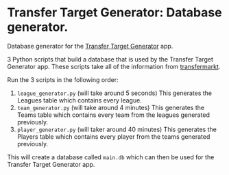 # Transfer Target Generator: Database generator.
Database generator for the [Transfer Target Generator](https://github.com/craciunBogdan/transfer-generator) app.

3 Python scripts that build a database that is used by the Transfer Target Generator app. These scripts take all of the information from [transfermarkt](http://www.transfermarkt.co.uk).

Run the 3 scripts in the following order:
  1. ```league_generator.py``` (will take around 5 seconds)
      This generates the Leagues table which contains every league.
  2. ```team_generator.py``` (will take around 4 minutes)
      This generates the Teams table which contains every team from the leagues generated previously.
  3. ```player_generator.py``` (will taker around 40 minutes)
      This generates the Players table which contains every player from the teams generated previously.
      
This will create a database called ```main.db``` which can then be used for the Transfer Target Generator app.

